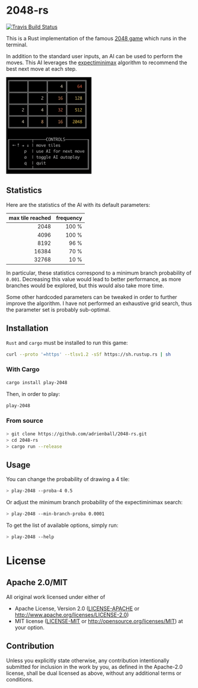 # 2048-rs
[![Travis Build Status](https://travis-ci.org/adrienball/2048-rs.svg?branch=master)](https://travis-ci.org/adrienball/2048-rs)

This is a Rust implementation of the famous [2048 game](https://en.wikipedia.org/wiki/2048_\(video_game\)) 
which runs in the terminal.

In addition to the standard user inputs, an AI can be used to perform the moves. This AI 
leverages the [expectiminimax](https://en.wikipedia.org/wiki/Expectiminimax) algorithm to 
recommend the best next move at each step.

<p align="left">
    <img src="./.img/screenshot.png?raw=true" alt="Game screenshot" width="230">
</p>

## Statistics

Here are the statistics of the AI with its default parameters:

| max tile reached | frequency |
|-----------------:|----------:|
|             2048 |     100 % |
|             4096 |     100 % |
|             8192 |      96 % |
|            16384 |      70 % |
|            32768 |      10 % |

In particular, these statistics correspond to a minimum branch probability of `0.001`. 
Decreasing this value would lead to better performance, as more branches would be explored, but this would also take more time.

Some other hardcoded parameters can be tweaked in order to further improve the algorithm. 
I have not performed an exhaustive grid search, thus the parameter set is probably sub-optimal.

## Installation

`Rust` and `cargo` must be installed to run this game:

```bash
curl --proto '=https' --tlsv1.2 -sSf https://sh.rustup.rs | sh
```

### With Cargo

```bash
cargo install play-2048
```

Then, in order to play:

```bash
play-2048
```

### From source

```bash
> git clone https://github.com/adrienball/2048-rs.git
> cd 2048-rs
> cargo run --release
```

## Usage

You can change the probability of drawing a 4 tile:

```bash
> play-2048 --proba-4 0.5
```

Or adjust the minimum branch probability of the expectiminimax search:

```bash
> play-2048 --min-branch-proba 0.0001
```

To get the list of available options, simply run:

```bash
> play-2048 --help
```

# License

## Apache 2.0/MIT

All original work licensed under either of
 * Apache License, Version 2.0 ([LICENSE-APACHE](LICENSE-APACHE) or http://www.apache.org/licenses/LICENSE-2.0)
 * MIT license ([LICENSE-MIT](LICENSE-MIT) or http://opensource.org/licenses/MIT)
at your option.

## Contribution

Unless you explicitly state otherwise, any contribution intentionally submitted
for inclusion in the work by you, as defined in the Apache-2.0 license, shall
be dual licensed as above, without any additional terms or conditions.
